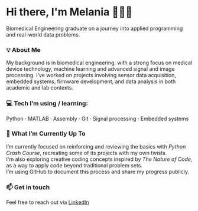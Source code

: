 

<!--
**melanianardella/melanianardella** is a ✨ _special_ ✨ repository because its `README.md` (this file) appears on your GitHub profile.
-->
# Hi there, I'm Melania 👋👩‍💻
Biomedical Engineering graduate on a journey into applied programming and real-world data problems.

### 💡 About Me
My background is in biomedical engineering, with a strong focus on medical device technology, machine learning and advanced signal and image processing. I’ve worked on projects involving sensor data acquisition, embedded systems, firmware development, and data analysis in both academic and lab contexts.

### 💻 Tech I’m using / learning:
Python · MATLAB · Assembly · Git · Signal processing · Embedded systems 

### 🌱 What I’m Currently Up To
I’m currently focused on reinforcing and reviewing the basics with *Python Crash Course*, recreating some of its projects with my own twists.  
I'm also exploring creative coding concepts inspired by *The Nature of Code*, as a way to apply code beyond traditional problem sets.  
I’m using GitHub to document this process and share my progress publicly.

### 📫 Get in touch
Feel free to reach out via [LinkedIn](https://www.linkedin.com/in/tuo-nome)  
